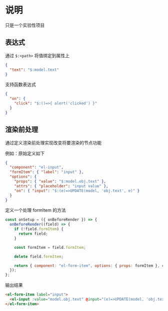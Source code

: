 # 说明

只是一个实验性项目

## 表达式

通过 `$:<path>` 将值绑定到属性上

```json
{
  "text": "$:model.text"
}
```

支持函数表达式

```json
{
  "on": {
    "click": "$:()=>{ alert('clicked') }"
  }
}
```

## 渲染前处理

通过定义渲染前处理实现改变将要渲染的节点功能

例如：原始定义如下

```json
{
  "component": "el-input",
  "formItem": { "label": "input" },
  "options": {
    "props": { "value": "$:model.obj.text" },
    "attrs": { "placeholder": "input value" },
    "on": { "input": "$:(e)=>UPDATE(model, 'obj.text', e)" }
  }
}
```

定义一个处理 formItem 的方法

```javascript
const onSetup = ({ onBeforeRender }) => {
  onBeforeRender((field) => {
    if (!field.formItem) {
      return field;
    }

    const formItem = field.formItem;

    delete field.formItem;

    return { component: "el-form-item", options: { props: formItem }, children: [field] };
  });
};
```

输出结果

```html
<el-form-item label="input">
  <el-input :value="model.obj.text" @input="(e)=>UPDATE(model, 'obj.text', e)" />
</el-form-item>
```
